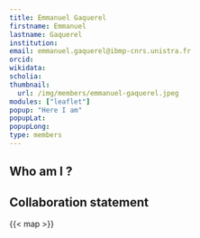 ```yaml
---
title: Emmanuel Gaquerel
firstname: Emmanuel
lastname: Gaquerel
institution: 
email: emmanuel.gaquerel@ibmp-cnrs.unistra.fr
orcid: 
wikidata: 
scholia: 
thumbnail:
  url: /img/members/emmanuel-gaquerel.jpeg
modules: ["leaflet"]
popup: "Here I am"
popupLat: 
popupLong: 
type: members
---
```


## Who am I ?

## Collaboration statement

{{< map >}}
